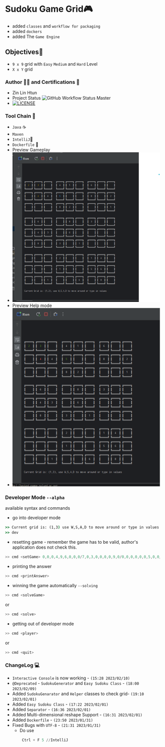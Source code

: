 # Sudoku Game Grid🎮
- added `classes` and `workflow for packaging`
- added `dockers`
- added The `Game Engine`

## Objectives🎯
- `9 x 9` grid with `Easy` `Medium` and `Hard` Level
- `X x Y` grid 

### Author 👨‍💻 and Certifications 📜
- Zin Lin Htun
- Project Status ![GitHub Workflow Status Master](https://img.shields.io/github/actions/workflow/status/zin-lin/Sudoku/main.yml)
- [![LICENSE](https://img.shields.io/github/license/zin-lin/Sudoku.svg?style=flat-square)](https://github.com/zin-lin/Sudoku/blob/main/LICENCE)


### Tool Chain 🔨
- `Java` ☕
- `Maven`
- `IntelliJ`📱
- `Dockerfile` 🐳
- Preview Gameplay
- ![alt text](./demo1.png)
- Preview Help mode
- ![alt text](./demo2.png)

### Developer Mode `--alpha`
available syntax and commands
- go into developer mode
```cmd
>> Current grid is: (1,3) use W,S,A,D to move around or type in values
>> dev 
```
- resetting game - remember the game has to be valid, author's application does not check this.
```powershell
>> cmd <setGame> 0,0,0,4,9,6,0,0,0/7,0,3,0,0,0,0,9,0/0,0,0,0,0,0,5,0,0/0,8,4,7,0,0,0,0,0/0,0,0,0,0,0,0,5,2/3,0,0,1,0,0,7,0,0/0,4,0,0,5,0,0,2,7/6,0,0,8,0,9,0,0,3/0,0,0,0,0,4,0,0,0/
```
- printing the answer 
```powershell
>> cmd <printAnswer>
```
- winning the game automatically `--solving`
```powershell
>> cmd <solveGame>
```
or
```powershell
>> cmd <solve>
```
- getting out of developer mode
```powershell
>> cmd <player>
```
or
```powershell
>> cmd <quit>
```


### ChangeLog 💻
- `Interactive Console` is now working - `(15:28 2023/02/10)`
- `@Deprecated` - `SudokuGenerator` and `Easy Sudoku Class` - `(18:00 2023/02/09)` 
- Added `SudokuGenarator` and `Helper` classes to check grid- `(19:10 2023/02/01)`
- Added `Easy Sudoku Class` - `(17:22 2023/02/01)`
- Added `Separator` - `(16:36 2023/02/01)`
- Added Multi-dimensional reshape Support - `(16:31 2023/02/01)`
- Added `Dockerfile` - `(23:50 2023/01/31)`
- Fixed Bugs with `UTF-8` - `(21:31 2023/01/31)`
  - Do use 
    ```powershell
     Ctrl + F 5 //IntelliJ
    ```
